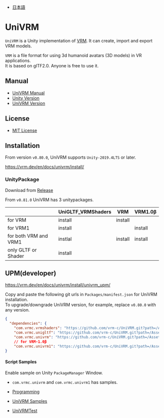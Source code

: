 
* [日本語](README.ja.md)

# UniVRM

`UniVRM` is a Unity implementation of [VRM](https://vrm.dev/en/vrm_about/). It can create, import and export VRM models.

`VRM` is a file format for using 3d humanoid avatars (3D models) in VR applications.  
It is based on glTF2.0. Anyone is free to use it.

## Manual

* [UniVRM Manual](https://vrm.dev/en/docs/univrm/)
* [Unity Version](https://vrm.dev/en/docs/univrm/install/unity_version/)
* [UniVRM Version](https://vrm.dev/en/docs/univrm/install/univrm_version/)

## License

* [MIT License](./LICENSE.txt)

## Installation

From version `v0.80.0`, UniVRM supports `Unity-2019.4LTS` or later.

https://vrm.dev/en/docs/univrm/install/

### UnityPackage

Download from [Release](https://github.com/vrm-c/UniVRM/releases)

From `v0.81.0` UniVRM has 3 unitypackages.

|                       | UniGLTF_VRMShaders | VRM     | VRM1.0β |
|-----------------------|--------------------|---------|---------|
| for VRM               | install            | install |         |
| for VRM1              | install            |         | install |
| for both VRM and VRM1 | instlal            | install | install |
| only GLTF or Shader   | install            |         |         |

## UPM(developer)

https://vrm.dev/en/docs/univrm/install/univrm_upm/

Copy and paste the following git urls in `Packages/manifest.json` for UniVRM installation.  
To upgrade/downgrade UniVRM version, for example, replace `v0.80.0` with any version.

```json
{
  "dependencies": {
    "com.vrmc.vrmshaders": "https://github.com/vrm-c/UniVRM.git?path=/Assets/VRMShaders#v0.80.0",
    "com.vrmc.unigltf": "https://github.com/vrm-c/UniVRM.git?path=/Assets/UniGLTF#v0.80.0",
    "com.vrmc.univrm": "https://github.com/vrm-c/UniVRM.git?path=/Assets/VRM#v0.80.0",
    // for VRM-1.0β
    "com.vrmc.univrm1": "https://github.com/vrm-c/UniVRM.git?path=/Assets/VRM10#v0.80.0",}
}
```

#### Script Samples

Enable sample on Unity `PackageManager` Window.

* `com.vrmc.univrm` and `com.vrmc.univrm1` has samples.

* [Programming](https://vrm.dev/en/docs/univrm/programming/)
* [UniVRM Samples](https://github.com/vrm-c/UniVRM/tree/master/Assets/VRM.Samples)
* [UniVRMTest](https://github.com/vrm-c/UniVRMTest)
